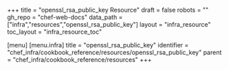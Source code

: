 +++
title = "openssl_rsa_public_key Resource"
draft = false
robots = ""
gh_repo = "chef-web-docs"
data_path = ["infra","resources","openssl_rsa_public_key"]
layout = "infra_resource"
toc_layout = "infra_resource_toc"

[menu]
  [menu.infra]
    title = "openssl_rsa_public_key"
    identifier = "chef_infra/cookbook_reference/resources/openssl_rsa_public_key"
    parent = "chef_infra/cookbook_reference/resources"
+++

<!-- The contents of this page are automatically generated from the openssl_rsa_public_key.yaml file in the data directory. -->
<!-- To suggest a change, edit the https://github.com/chef/chef/blob/master/lib/chef/resource/openssl_rsa_public_key.rb file
      and submit a pull request to the https://github.com/chef/chef repository. -->
